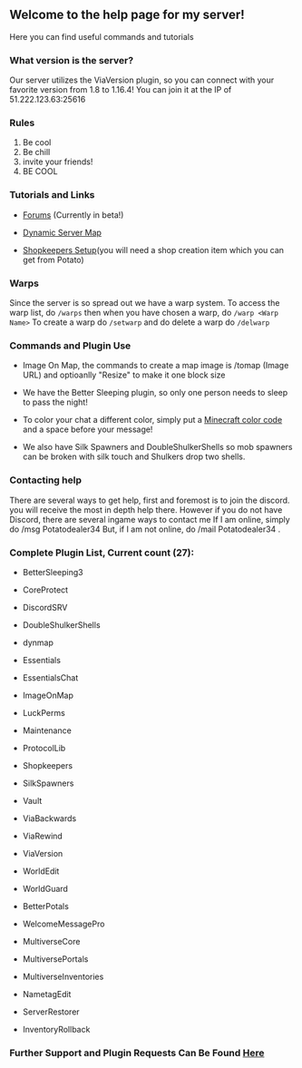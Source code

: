## Welcome to the help page for my server!

Here you can find useful commands and tutorials

### What version is the server?

Our server utilizes the ViaVersion plugin, so you can connect with your favorite version from 1.8 to 1.16.4! You can join it at the IP of 51.222.123.63:25616

### Rules

1. Be cool
2. Be chill
3. invite your friends!
4. BE COOL

### Tutorials and Links

- [Forums](forums.wrathoftheteletubbies.live) (Currently in beta!)

- [Dynamic Server Map](http://51.222.123.63:8123/)

- [Shopkeepers Setup](https://github.com/Shopkeepers/Shopkeepers-Wiki/wiki/Player-Shop-Setup)(you will need a shop creation item which you can get from Potato)

### Warps
Since the server is so spread out we have a warp system. To access the warp list, do ``/warps`` then when you have chosen a warp, do ``/warp <Warp Name>`` To create a warp do ``/setwarp`` and do delete a warp do ``/delwarp``

### Commands and Plugin Use

- Image On Map, the commands to create a map image is /tomap (Image URL) and optioanlly "Resize" to make it one block size

- We have the Better Sleeping plugin, so only one person needs to sleep to pass the night!

- To color your chat a different color, simply put a [Minecraft color code](https://minecraft.gamepedia.com/Formatting_codes) and a space before your message!

- We also have Silk Spawners and DoubleShulkerShells so mob spawners can be broken with silk touch and Shulkers drop two shells.

### Contacting help

There are several ways to get help, first and foremost is to join the discord. you will receive the most in depth help there. However if you do not have Discord, there are several ingame  ways to contact me If I am online, simply do /msg Potatodealer34 <Your Message Here> But, if I am not online, do /mail Potatodealer34 <Your Message Here>.

### Complete Plugin List, Current count (27):

- BetterSleeping3

- CoreProtect

- DiscordSRV

- DoubleShulkerShells

- dynmap

- Essentials

- EssentialsChat

- ImageOnMap

- LuckPerms

- Maintenance

- ProtocolLib

- Shopkeepers

- SilkSpawners

- Vault

- ViaBackwards

- ViaRewind

- ViaVersion

- WorldEdit

- WorldGuard

- BetterPotals

- WelcomeMessagePro

- MultiverseCore

- MultiversePortals

- MultiverseInventories

- NametagEdit

- ServerRestorer

- InventoryRollback


### Further Support and Plugin Requests Can Be Found [Here](https://discord.gg/mXwce6T9DF)

<script src="https://l18x13w5nz23.statuspage.io/embed/script.js"></script>
